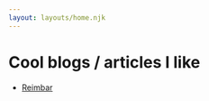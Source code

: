 ```yaml
---
layout: layouts/home.njk
---
```


# Cool blogs / articles I like

* [Reimbar](https://reimbar.org/)

